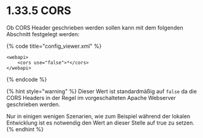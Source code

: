 # 1.33.5 CORS

Ob CORS Header geschrieben werden sollen kann mit dem folgenden Abschnitt festgelegt werden:

{% code title="config\_viewer.xml" %}
```markup
<webapi>
    <cors use="false">*</cors>
</webapi>
```
{% endcode %}

{% hint style="warning" %}
Dieser Wert ist standardmäßig auf `false` da die CORS Headers in der Regel im vorgeschalteten Apache Webserver geschrieben werden.

Nur in einigen wenigen Szenarien, wie zum Beispiel während der lokalen Entwicklung ist es notwendig den Wert an dieser Stelle auf true zu setzen.
{% endhint %}

